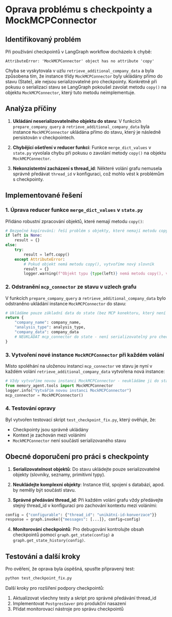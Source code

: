# Oprava problému s checkpointy a MockMCPConnector

## Identifikovaný problém

Při používání checkpointů v LangGraph workflow docházelo k chybě:

```
AttributeError: 'MockMCPConnector' object has no attribute 'copy'
```

Chyba se vyskytovala v uzlu `retrieve_additional_company_data` a byla způsobena tím, že instance třídy `MockMCPConnector` byly ukládány přímo do stavu (State), ale nejsou serializovatelné pro checkpointy. Konkrétně při pokusu o serializaci stavu se LangGraph pokoušel zavolat metodu `copy()` na objektu `MockMCPConnector`, který tuto metodu neimplementuje.

## Analýza příčiny

1. **Ukládání neserializovatelného objektu do stavu**: V funkcích `prepare_company_query` a `retrieve_additional_company_data` byla instance `MockMCPConnector` ukládána přímo do stavu, který je následně persistován v checkpointech.

2. **Chybějící ošetření v reducer funkci**: Funkce `merge_dict_values` v `state.py` vyvolala chybu při pokusu o zavolání metody `copy()` na objektu `MockMCPConnector`.

3. **Nekonzistentní zacházení s thread_id**: Některé volání grafu nemusela správně předávat `thread_id` v konfiguraci, což mohlo vést k problémům s checkpointy.

## Implementované řešení

### 1. Úprava reducer funkce `merge_dict_values` v `state.py`

Přidáno robustní zpracování objektů, které nemají metodu `copy()`:

```python
# Bezpečné kopírování: řeší problém s objekty, které nemají metodu copy()
if left is None:
    result = {}
else:
    try:
        result = left.copy()
    except AttributeError:
        # Pokud objekt nemá metodu copy(), vytvoříme nový slovník
        result = {}
        logger.warning(f"Objekt typu {type(left)} nemá metodu copy(), vytvářím nový slovník")
```

### 2. Odstranění `mcp_connector` ze stavu v uzlech grafu

V funkcích `prepare_company_query` a `retrieve_additional_company_data` bylo odstraněno ukládání instance `MockMCPConnector` do stavu:

```python
# Ukládáme pouze základní data do state (bez MCP konektoru, který není serializovatelný)
return {
    "company_name": company_name,
    "analysis_type": analysis_type,
    "company_data": company_data
    # NEUKLÁDAT mcp_connector do state - není serializovatelný pro checkpointy
}
```

### 3. Vytvoření nové instance `MockMCPConnector` při každém volání

Místo spoléhání na uloženou instanci `mcp_connector` ve stavu je nyní v každém volání `retrieve_additional_company_data` vytvořena nová instance:

```python
# Vždy vytvoříme novou instanci MockMCPConnector - neukládáme ji do stavu
from memory_agent.tools import MockMCPConnector
logger.info("Vytvářím novou instanci MockMCPConnector")
mcp_connector = MockMCPConnector()
```

### 4. Testování opravy

Byl vytvořen testovací skript `test_checkpoint_fix.py`, který ověřuje, že:
- Checkpointy jsou správně ukládány
- Kontext je zachován mezi voláními
- `MockMCPConnector` není součástí serializovaného stavu

## Obecné doporučení pro práci s checkpointy

1. **Serializovatelnost objektů**: Do stavu ukládejte pouze serializovatelné objekty (slovníky, seznamy, primitivní typy).

2. **Neukládejte komplexní objekty**: Instance tříd, spojení s databází, apod. by neměly být součástí stavu.

3. **Správné předávání thread_id**: Při každém volání grafu vždy předávejte stejný thread_id v konfiguraci pro zachování kontextu mezi voláními:

```python
config = {"configurable": {"thread_id": "unikátní-id-konverzace"}}
response = graph.invoke({"messages": [...]}, config=config)
```

4. **Monitorování checkpointů**: Pro debugování kontrolujte obsah checkpointů pomocí `graph.get_state(config)` a `graph.get_state_history(config)`.

## Testování a další kroky

Pro ověření, že oprava byla úspěšná, spusťte připravený test:

```bash
python test_checkpoint_fix.py
```

Další kroky pro rozšíření podpory checkpointů:
1. Aktualizovat všechny testy a skript pro správné předávání thread_id
2. Implementovat `PostgresSaver` pro produkční nasazení
3. Přidat monitorovací nástroje pro správu checkpointů
